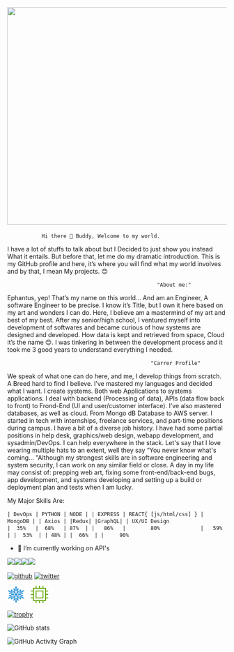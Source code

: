 <img src="https://github.com/Ephantuz/Ephantuz/blob/main/Developer.gif" width="850" height="500" />

               Hi there 👋 Buddy, Welcome to my world.  

 I have a lot of stuffs to talk about but I Decided to just show you instead What it entails. But before that, let me do my dramatic introduction. This is my GitHub profile and here, it’s where you will find what my world involves and by that, I mean My projects. 😊
 
                                                    "About me:" 
Ephantus, yep! That’s my name on this world… And am an Engineer, A software Engineer to be precise. I know it’s Title, but I own it here based on my art and wonders I can do. Here, I believe am a mastermind of my art and best of my best.  After my senior/high school, I ventured myself into development of softwares and became curious of how systems are designed and developed. How data is kept and retrieved from space, Cloud it’s the name 😊.  I was tinkering in between the development process and it took me 3 good years to understand everything I needed.

                                                  "Carrer Profile"

We speak of what one can do here, and me, I develop things from scratch. A Breed hard to find I believe. I’ve mastered my languages and decided what I want. I create systems. Both web Applications to systems applications. I deal with backend (Processing of data), APIs (data flow back to front) to Frond-End (UI and user/customer interface).
 I’ve also mastered databases, as well as cloud. From Mongo dB Database to AWS server. I started in tech with internships, freelance services, and part-time positions during campus. I have a bit of a diverse job history. I have had some partial positions in help desk, graphics/web design, webapp development, and sysadmin/DevOps. I can help everywhere in the stack. Let's say that I love wearing multiple hats to an extent, well they say “You never know what's coming... "Although my strongest skills are in software engineering and system security, I can work on any similar field or close. A day in my life may consist of: prepping web art, fixing some front-end/back-end bugs, app development, and systems developing and setting up a build or deployment plan and tests when I am lucky.
                                                  


My Major Skills Are:
   
    | DevOps | PYTHON | NODE | | EXPRESS | REACT{ [js/html/css] } | MongoDB | | Axios | |Redux| |GraphQL| | UX/UI Design  
    |  35%   |  68%   | 87%  | |   86%   |        80%             |   59%   | |  53%  | | 48% | |  66%  | |     90%

- 🔭 I’m currently working on API's 

<img src="https://github.com/Ephantuz/Ephantuz/blob/main/UIDesigners.gif" width="200" /><img src="https://github.com/Ephantuz/Ephantuz/blob/main/Success.gif" width="200" /><img src="https://github.com/Ephantuz/Ephantuz/blob/main/giphy4.gif" width="200" /><img src="https://github.com/Ephantuz/Ephantuz/blob/main/Mobile.gif" width="200" />





[<img src='https://cdn.jsdelivr.net/npm/simple-icons@3.0.1/icons/github.svg' alt='github' height='40'>](https://github.com/Ephantuz)  [<img src='https://cdn.jsdelivr.net/npm/simple-icons@3.0.1/icons/twitter.svg' alt='twitter' height='40'>](https://twitter.com/Ephantuz254)  

<a href='https://archiveprogram.github.com/'><img src='https://raw.githubusercontent.com/acervenky/animated-github-badges/master/assets/acbadge.gif' width='40' height='40'></a> <a href='https://docs.github.com/en/developers'><img src='https://raw.githubusercontent.com/acervenky/animated-github-badges/master/assets/devbadge.gif' width='40' height='40'></a> 

[![trophy](https://github-profile-trophy.vercel.app/?username=Ephantuz)](https://github.com/ryo-ma/github-profile-trophy)

![GitHub stats](https://github-readme-stats.vercel.app/api?username=Ephantuz&show_icons=true)  

![GitHub Activity Graph](https://activity-graph.herokuapp.com/graph?username=Ephantuz)  

